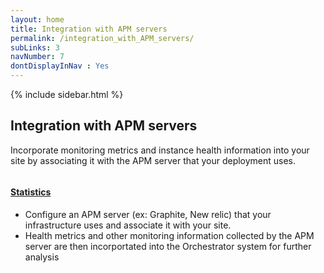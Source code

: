 ```yaml
---
layout: home
title: Integration with APM servers
permalink: /integration_with_APM_servers/
subLinks: 3
navNumber: 7
dontDisplayInNav : Yes
---
```

<div class='mainContent'>
<div class='sidebar-wrapper'>
{% include sidebar.html %}
</div>
<div class='content-area'>
<h2>Integration with APM servers</h2>
<p>
Incorporate monitoring metrics and instance health information into your site by associating it with the APM server that your deployment uses.</p>

<div class='gallerysection'>
<a rel="gallery" class="fancybox" href="/orchestrator/images/apm-stats.jpg">
<img src="/orchestrator/images/thumb/apm-stats.png" alt=""/>
<h4>Statistics</h4>
</a>

</div>
<ul>
<li>Configure an APM server (ex: Graphite, New relic) that your infrastructure uses and  associate it with your site.</li>

<li>Health metrics and other monitoring information collected by the APM server are then incorportated into the Orchestrator system for further analysis</li>
</ul>
</div>
</div>